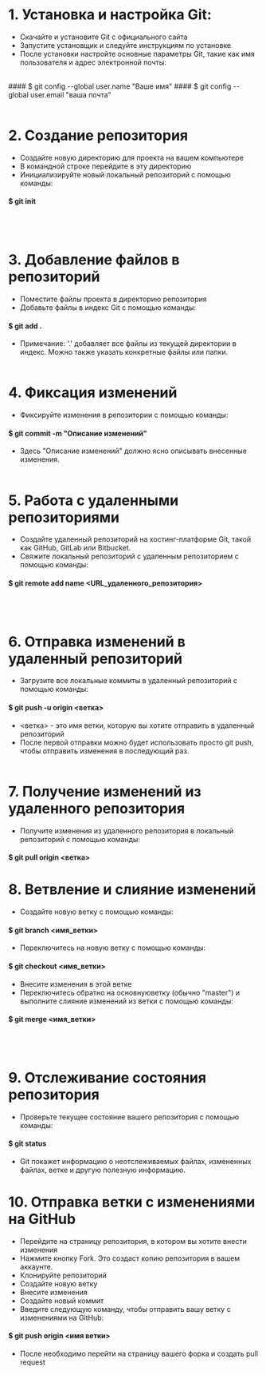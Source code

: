 # 1. Установка и настройка Git:
* Скачайте и установите Git с официального сайта
* Запустите установщик и следуйте инструкциям по установке
* После установки настройте основные параметры Git, такие как имя пользователя и адрес электронной почты:
<br>
#### $ git config --global user.name "Ваше имя"
#### $ git config --global user.email "ваша почта"
<br><br>

# 2. Создание репозитория
* Создайте новую директорию для проекта на вашем компьютере
* В командной строке перейдите в эту директорию
* Инициализируйте новый локальный репозиторий с помощью команды:
#### $ git init
<br><br>

# 3. Добавление файлов в репозиторий
* Поместите файлы проекта в директорию репозитория
* Добавьте файлы в индекс Git с помощью команды:
#### $ git add .
* Примечание: '.' добавляет все файлы из текущей директории в индекс. Можно также указать конкретные файлы или папки.
<br><br>

# 4. Фиксация изменений
* Фиксируйте изменения в репозитории с помощью команды:
#### $ git commit -m "Описание изменений"
* Здесь "Описание изменений" должно ясно описывать внесенные изменения.
<br><br>

# 5. Работа с удаленными репозиториями
* Создайте удаленный репозиторий на хостинг-платформе Git, такой как GitHub, GitLab или Bitbucket.
* Свяжите локальный репозиторий с удаленным репозиторием с помощью команды:
#### $ git remote add name <URL_удаленного_репозитория>
<br><br>

# 6. Отправка изменений в удаленный репозиторий
* Загрузите все локальные коммиты в удаленный репозиторий с помощью команды:
#### $ git push -u origin <ветка>
* <ветка> - это имя ветки, которую вы хотите отправить в удаленный репозиторий
* После первой отправки можно будет использовать просто git push, чтобы отправить изменения в последующий раз.
<br><br>


# 7. Получение изменений из удаленного репозитория
* Получите изменения из удаленного репозитория в локальный репозиторий с помощью команды:
#### $ git pull origin <ветка>

# 8. Ветвление и слияние изменений
* Создайте новую ветку с помощью команды:
#### $ git branch <имя_ветки>
* Переключитесь на новую ветку с помощью команды:
#### $ git checkout <имя_ветки>
* Внесите изменения в этой ветке
* Переключитесь обратно на основнуюветку (обычно "master") и выполните слияние изменений из ветки с помощью команды:
#### $ git merge <имя_ветки>
<br><br>

# 9. Отслеживание состояния репозитория
* Проверьте текущее состояние вашего репозитория с помощью команды:
#### $ git status
* Git покажет информацию о неотслеживаемых файлах, измененных файлах, ветке и другую полезную информацию.

# 10. Отправка ветки с изменениями на GitHub
* Перейдите на страницу репозитория, в котором вы хотите внести изменения
* Нажмите кнопку Fork. Это создаст копию репозитория в вашем аккаунте.
* Клонируйте репозиторий
* Создайте новую ветку
* Внесите изменения
* Создайте новый коммит
* Введите следующую команду, чтобы отправить вашу ветку с изменениями на GitHub:
#### $ git push origin <имя ветки>
* После необходимо перейти на страницу вашего форка и создать pull request


